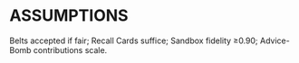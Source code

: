 # ASSUMPTIONS
Belts accepted if fair; Recall Cards suffice; Sandbox fidelity ≥0.90; Advice-Bomb contributions scale.
